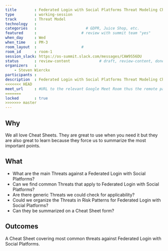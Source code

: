 ```yaml
---
title        : Federated Login with Social Platforms Threat Modeling Cheat Sheet
type         : working-session
track        : Threat Model
technology   :
categories   :                      # GDPR, Juice Shop, etc.
featured     :                    # review with summit team "yes"
when_day     : Wed
when_time    : PM-3
room_layout  :                    #
room_id      : room-1
session_slack: https://os-summit.slack.com/messages/CAW9S56DU
status       : review-content             # draft, review-content, done
organizers   :
    - Steven Wierckx
participants :
description  : Federated Login with Social Platforms Threat Modeling Cheat Sheet
<<<<<<< HEAD
meet_url     : #URL to the relevant Google Meet Room thus the remote participants can join a session
=======
locked       : true
>>>>>>> master
---
```


## Why

We all love Cheat Sheets. They are great to use when you need it but they are also great to learn because they force us to summarize the most important points.


## What

 - What are the main Threats against a Federated Login with Social Platforms?
 - Can we find common Threats that apply to Federated Login with Social Platforms?
 - Are there generic Threats we could check for applicability?
 - Could we organize the Threats in Risk Patterns for Federated Login with Social Platforms?
 - Can they be summarized on a Cheat Sheet form?

## Outcomes

A Cheat Sheet covering most common threats against Federated Login with Social Platforms.
